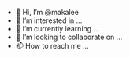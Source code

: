 - 👋 Hi, I’m @makalee
- 👀 I’m interested in ...
- 🌱 I’m currently learning ...
- 💞️ I’m looking to collaborate on ...
- 📫 How to reach me ...

<!---
makalee/makalee is a ✨ special ✨ repository because its `README.md` (this file) appears on your GitHub profile.
You can click the Preview link to take a look at your changes.
--->

